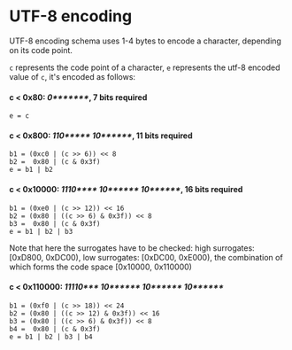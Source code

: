 # UTF-8 encoding
UTF-8 encoding schema uses 1-4 bytes to encode a character, depending on its code point.

`c` represents the code point of a character, `e` represents the utf-8 encoded value of `c`, it's encoded as follows:

#### c < 0x80: _0*******_, 7 bits required
	
	e = c
	
#### c < 0x800: _110***** 10******_, 11 bits required

	b1 = (0xc0 | (c >> 6)) << 8
	b2 =  0x80 | (c & 0x3f)
	e = b1 | b2
	
#### c < 0x10000: _1110**** 10****** 10******_, 16 bits required

	b1 = (0xe0 | (c >> 12)) << 16
	b2 = (0x80 | ((c >> 6) & 0x3f)) << 8
	b3 =  0x80 | (c & 0x3f)
	e = b1 | b2 | b3

Note that here the surrogates have to be checked: high surrogates: [0xD800, 0xDC00), low surrogates: [0xDC00, 0xE000), the combination of which forms the code space [0x10000, 0x110000)

#### c < 0x110000: _11110*** 10****** 10****** 10******_

	b1 = (0xf0 | (c >> 18)) << 24
	b2 = (0x80 | ((c >> 12) & 0x3f)) << 16
	b3 = (0x80 | ((c >> 6) & 0x3f)) << 8
	b4 =  0x80 | (c & 0x3f)
	e = b1 | b2 | b3 | b4
